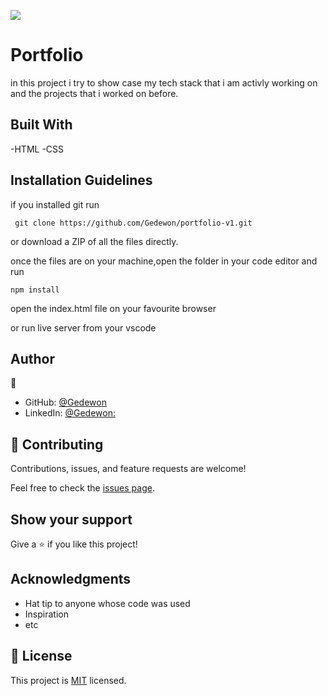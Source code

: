 ![](https://img.shields.io/badge/Microverse-blueviolet)

# Portfolio
in this project i try to show case my tech stack that i am activly working on and the projects that i worked on before.

## Built With

-HTML
-CSS

## Installation Guidelines

if you installed git run 

```shell
 git clone https://github.com/Gedewon/portfolio-v1.git
```

or download a ZIP of all the files directly.

once the files are on your machine,open the folder in your code editor 
and run 

```shell
npm install 

```

open the index.html file on your favourite browser

or run live server from your vscode 
## Author

👤 

- GitHub: [@Gedewon](https://github.com/Gedewon)
- LinkedIn: [@Gedewon:](https://linkedin.com/in/gedewon)

## 🤝 Contributing

Contributions, issues, and feature requests are welcome!

Feel free to check the [issues page](https://github.com/Gedewon/Portfolio/issues).

## Show your support

Give a ⭐️ if you like this project!

## Acknowledgments

- Hat tip to anyone whose code was used
- Inspiration
- etc

## 📝 License

This project is [MIT](./MIT.md) licensed.
